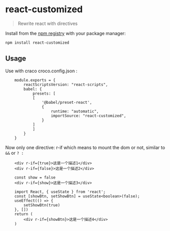 
# react-customized

> Rewrite react with directives

Install from the [npm registry](https://www.npmjs.com/) with your package manager:
```bash
npm install react-customized
```
## Usage
Use with craco
croco.config.json : 
```
    module.exports = {
        reactScriptsVersion: "react-scripts",
        babel: {
            presets: [
            [
                '@babel/preset-react',
                {
                    runtime: "automatic",
                    importSource: "react-customized",
                }
            ]
            ]
        }
    }
```

Now only one directive: r-if which means to mount the dom or not, similar to `&&` or `? : ` 
```
    <div r-if={true}>这是一个描述1</div>
    <div r-if={false}>这是一个描述2</div>
```
```
    const show = false
    <div r-if={show}>这是一个描述3</div>
```

```
    import React, { useState } from 'react';
    const [showBtn, setShowBtn] = useState<boolean>(false);
    useEffect(() => {
        setShowBtn(true)
    }, [])
    return (
        <div r-if={showBtn}>这是一个描述4</div>
    )
```



